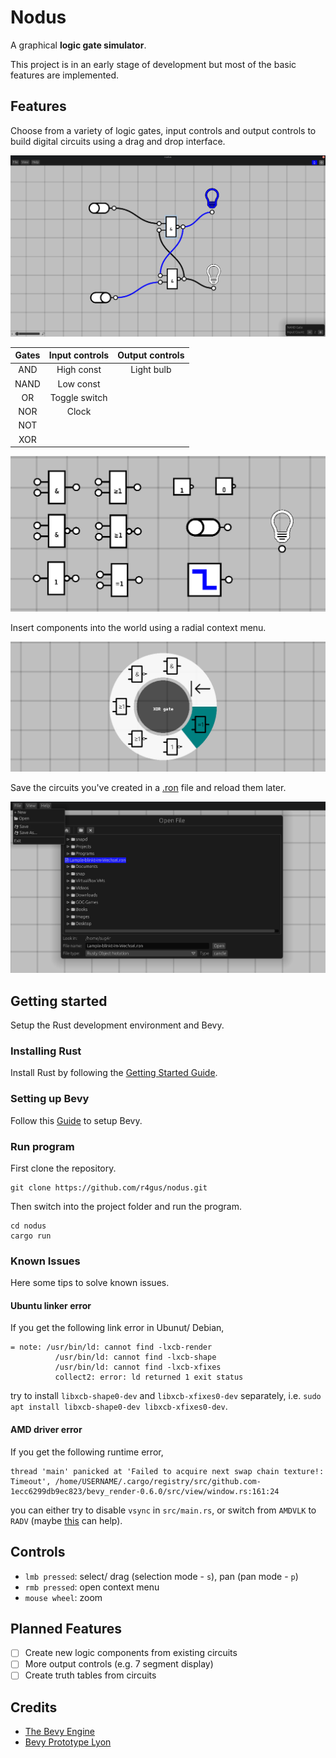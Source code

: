 # Nodus

A graphical __logic gate simulator__.

This project is in an early stage of development but most of the basic features are implemented.

## Features

Choose from a variety of logic gates, input controls and output controls to build digital circuits using
a drag and drop interface.

![Simple Circuit](images/example-app.png)

| Gates | Input controls | Output controls |
|:-----:|:--------------:|:---------------:|
|  AND  |   High const   |   Light bulb    |
| NAND |   Low const    |                 |
| OR | Toggle switch  |                 |
| NOR |     Clock      |                 |
| NOT |                |                 |
| XOR |                |                 |

![Logic Gate Selection](images/components.png)

Insert components into the world using a radial context menu.

![Context Menu](images/context.png)

Save the circuits you've created in a [.ron](https://github.com/ron-rs/ron) file and reload them later.

![Simple Circuit](images/save-load.png)

## Getting started

Setup the Rust development environment and Bevy.

### Installing Rust

Install Rust by following the [Getting Started Guide](https://www.rust-lang.org/learn/get-started).

### Setting up Bevy

Follow this [Guide](https://bevyengine.org/learn/book/getting-started/setup/) to setup Bevy.

### Run program

First clone the repository.
```
git clone https://github.com/r4gus/nodus.git
```

Then switch into the project folder and run the program.
```
cd nodus
cargo run
```

### Known Issues

Here some tips to solve known issues.

#### Ubuntu linker error

If you get the following link error in Ubunut/ Debian,

```
= note: /usr/bin/ld: cannot find -lxcb-render
          /usr/bin/ld: cannot find -lxcb-shape
          /usr/bin/ld: cannot find -lxcb-xfixes
          collect2: error: ld returned 1 exit status
```

try to install `libxcb-shape0-dev` and `libxcb-xfixes0-dev` separately, i.e. `sudo apt install libxcb-shape0-dev libxcb-xfixes0-dev`.

#### AMD driver error

If you get the following runtime error,

```
thread 'main' panicked at 'Failed to acquire next swap chain texture!: Timeout', /home/USERNAME/.cargo/registry/src/github.com-1ecc6299db9ec823/bevy_render-0.6.0/src/view/window.rs:161:24
```

you can either try to disable `vsync` in `src/main.rs`, or switch from `AMDVLK` to `RADV` (maybe [this](https://wiki.archlinux.org/title/Vulkan#Selecting_Vulkan_driver) can help).


## Controls

- `lmb pressed`: select/ drag (selection mode - `s`), pan (pan mode - `p`)
- `rmb pressed`: open context menu
- `mouse wheel`: zoom

## Planned Features

- [ ] Create new logic components from existing circuits
- [ ] More output controls (e.g. 7 segment display)
- [ ] Create truth tables from circuits

## Credits

* [The Bevy Engine](https://bevyengine.org/)
* [Bevy Prototype Lyon](https://github.com/Nilirad/bevy_prototype_lyon)
